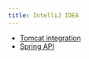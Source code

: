 ```yaml
---
title: IntelliJ IDEA
---
```


* [Tomcat integration](reference_guide/tomcat_integration.md)
* [Spring API](reference_guide/frameworks_and_external_apis/spring_api.md)
